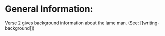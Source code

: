 # General Information:

Verse 2 gives background information about the lame man. (See: [[writing-background]])